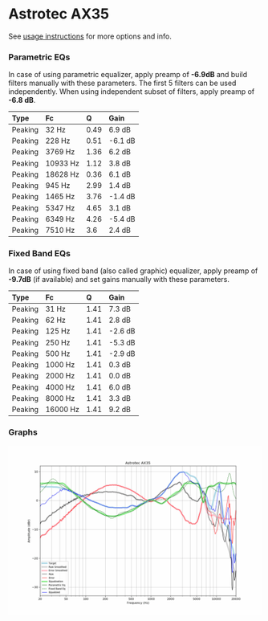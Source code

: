# Astrotec AX35
See [usage instructions](https://github.com/jaakkopasanen/AutoEq#usage) for more options and info.

### Parametric EQs
In case of using parametric equalizer, apply preamp of **-6.9dB** and build filters manually
with these parameters. The first 5 filters can be used independently.
When using independent subset of filters, apply preamp of **-6.8 dB**.

| Type    | Fc       |    Q | Gain    |
|:--------|:---------|:-----|:--------|
| Peaking | 32 Hz    | 0.49 | 6.9 dB  |
| Peaking | 228 Hz   | 0.51 | -6.1 dB |
| Peaking | 3769 Hz  | 1.36 | 6.2 dB  |
| Peaking | 10933 Hz | 1.12 | 3.8 dB  |
| Peaking | 18628 Hz | 0.36 | 6.1 dB  |
| Peaking | 945 Hz   | 2.99 | 1.4 dB  |
| Peaking | 1465 Hz  | 3.76 | -1.4 dB |
| Peaking | 5347 Hz  | 4.65 | 3.1 dB  |
| Peaking | 6349 Hz  | 4.26 | -5.4 dB |
| Peaking | 7510 Hz  | 3.6  | 2.4 dB  |

### Fixed Band EQs
In case of using fixed band (also called graphic) equalizer, apply preamp of **-9.7dB**
(if available) and set gains manually with these parameters.

| Type    | Fc       |    Q | Gain    |
|:--------|:---------|:-----|:--------|
| Peaking | 31 Hz    | 1.41 | 7.3 dB  |
| Peaking | 62 Hz    | 1.41 | 2.8 dB  |
| Peaking | 125 Hz   | 1.41 | -2.6 dB |
| Peaking | 250 Hz   | 1.41 | -5.3 dB |
| Peaking | 500 Hz   | 1.41 | -2.9 dB |
| Peaking | 1000 Hz  | 1.41 | 0.3 dB  |
| Peaking | 2000 Hz  | 1.41 | 0.0 dB  |
| Peaking | 4000 Hz  | 1.41 | 6.0 dB  |
| Peaking | 8000 Hz  | 1.41 | 3.3 dB  |
| Peaking | 16000 Hz | 1.41 | 9.2 dB  |

### Graphs
![](./Astrotec%20AX35.png)